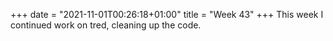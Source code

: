 +++
date = "2021-11-01T00:26:18+01:00"
title = "Week 43"
+++
This week I continued work on tred, cleaning up the code.
